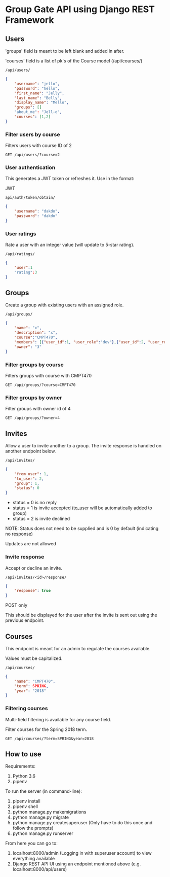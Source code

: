 # Group Gate API using Django REST Framework

## Users

'groups' field is meant to be left blank and added in after.

'courses' field is a list of pk's of the Course model (/api/courses/)

```
/api/users/
```

```json
{
    "username": "jello",
    "password": "hello",
    "first_name": "Jelly",
    "last_name": "Belly",
    "display_name": "Mello",
    "groups": []
    "about_me": "Jell-o",
    "courses": [1,2]
}
```

### Filter users by course

Filters users with course ID of 2

```
GET /api/users/?course=2
```

### User authentication

This generates a JWT token or refreshes it. Use in the format:

JWT <token>

```
api/auth/token/obtain/
```

```json
{
    "username": "dakdo",
    "password": "dakdo"
}
```

### User ratings

Rate a user with an integer value (will update to 5-star rating).

```
/api/ratings/
```

```json
{
    "user":1
    "rating":3
}
```

## Groups

Create a group with existing users with an assigned role.

```
/api/groups/
```

```json
{
    "name": "x",
    "description": "x",
    "course":"CMPT470",
    "members": [{"user_id":1, "user_role":"dev"},{"user_id":2, "user_role":"dev"}],
    "owner": "3"
}
```

### Filter groups by course

Filters groups with course with CMPT470

```
GET /api/groups/?course=CMPT470
```

### Filter groups by owner

Filter groups with owner id of 4

```
GET /api/groups/?owner=4
```

## Invites

Allow a user to invite another to a group. The invite response is handled on another endpoint below.

```
/api/invites/
```

```json
{
    "from_user": 1,
    "to_user": 2,
    "group": 1,
    "status": 0
}
```

* status = 0 is no reply
* status = 1 is invite accepted (to_user will be automatically added to group)
* status = 2 is invite declined

NOTE: Status does not need to be supplied and is 0 by default (indicating no response)

Updates are not allowed

### Invite response

Accept or decline an invite.

```
/api/invites/<id>/response/
```

```json
{
	"response": true
}
```

POST only

This should be displayed for the user after the invite is sent out using the previous endpoint.

## Courses

This endpoint is meant for an admin to regulate the courses available.

Values must be capitalized.

```
/api/courses/
```

```json
{
    "name": "CMPT470",
    "term": SPRING,
    "year": "2018"
}
```

### Filtering courses

Multi-field filtering is available for any course field.

Filter courses for the Spring 2018 term.

```
GET /api/courses/?term=SPRING&year=2018
```

## How to use

Requirements:
1. Python 3.6
2. pipenv

To run the server (in command-line):
1. pipenv install
2. pipenv shell
3. python manage.py makemigrations
4. python manage.py migrate
5. python manage.py createsuperuser (Only have to do this once and follow the prompts)
6. python manage.py runserver

From here you can go to:
1. localhost:8000/admin (Logging in with superuser account) to view everything available
2. Django REST API UI using an endpoint mentioned above (e.g. localhost:8000/api/users)
